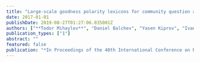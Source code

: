 ```yaml
---
title: "Large-scale goodness polarity lexicons for community question answering"
date: 2017-01-01
publishDate: 2019-08-27T01:27:06.035001Z
authors: ["**Todor Mihaylov**", "Daniel Balchev", "Yasen Kiprov", "Ivan Koychev", "Preslav Nakov"]
publication_types: ["1"]
abstract: ""
featured: false
publication: "*In Proceedings of the 40th International Conference on Research and Development in Information Retrieval.*"
---
```


